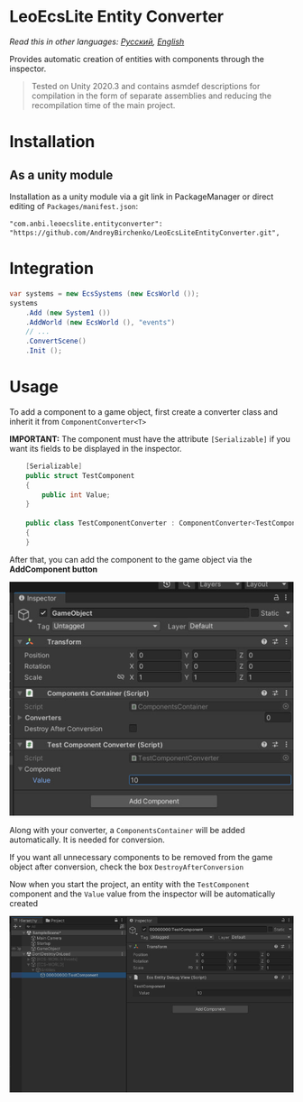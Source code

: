 # LeoEcsLite Entity Converter
*Read this in other languages: [Русский](https://github.com/AndreyBirchenko/LeoEcsLiteEntityConverter/blob/master/README.md), [English](https://github.com/AndreyBirchenko/LeoEcsLiteEntityConverter/blob/master/README_en.md)*

Provides automatic creation of entities with components through the inspector.

> Tested on Unity 2020.3 and contains asmdef descriptions for compilation in the form of separate assemblies and reducing the recompilation time of the main project.

# Installation

## As a unity module
Installation as a unity module via a git link in PackageManager or direct editing of `Packages/manifest.json`:
```
"com.anbi.leoecslite.entityconverter": "https://github.com/AndreyBirchenko/LeoEcsLiteEntityConverter.git",
```

# Integration
```c#
var systems = new EcsSystems (new EcsWorld ());
systems
    .Add (new System1 ())
    .AddWorld (new EcsWorld (), "events")
    // ...
    .ConvertScene()
    .Init ();
```

# Usage

To add a component to a game object, first create a converter class and inherit it from `ComponentConverter<T>`

**IMPORTANT:** The component must have the attribute `[Serializable]` if you want its fields to be displayed in the inspector.
```c#
    [Serializable]
    public struct TestComponent
    {
        public int Value;
    }
    
    public class TestComponentConverter : ComponentConverter<TestComponent> 
    {
    }
```

After that, you can add the component to the game object via the **AddComponent button**

![alt text](https://github.com/AndreyBirchenko/LeoEcsLiteEntityConverter/blob/master/img/1.jpg)

Along with your converter, a `ComponentsContainer` will be added automatically. It is needed for conversion.

If you want all unnecessary components to be removed from the game object after conversion, check the box `DestroyAfterConversion`

Now when you start the project, an entity with the `TestComponent` component and the `Value` value from the inspector will be automatically created

![alt text](https://github.com/AndreyBirchenko/LeoEcsLiteEntityConverter/blob/master/img/2.jpg)

#
